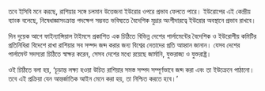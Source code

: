 তবে ইসিবি মনে করছে, রাশিয়ার সঙ্গে চলমান উত্তেজনা ইউরোর ওপরে প্রভাব ফেলতে পারে। ইউরোপের এই কেন্দ্রীয় ব্যাংক বলেছে, নিষেধাজ্ঞাসংক্রান্ত পদক্ষেপ সম্ভবত ভবিষ্যতে বৈদেশিক মুদ্রার অংশীদারত্বে ইউরোর অবস্থানে প্রভাব রাখবে।

দিন দুয়েক আগে ফাইন্যান্সিয়াল টাইমসে প্রকাশিত এক চিঠিতে বিভিন্ন দেশের পার্লামেন্টের বৈদেশিক ও ইউরোপীয় কমিটির প্রতিনিধিরা বিদেশে রাখা রাশিয়ার সব সম্পদ জব্দ করার জন্য বিশ্বের নেতাদের প্রতি আহ্বান জানান। যেসব দেশের পার্লামেন্ট সদস্যরা চিঠিতে স্বাক্ষর করেন, সেসব দেশের মধ্যে রয়েছে জার্মানি, যুক্তরাজ্য ও যুক্তরাষ্ট্র।

ওই চিঠিতে বলা হয়, ‘চূড়ান্ত লক্ষ্য হওয়া উচিত রাশিয়ার সমস্ত সম্পদ সম্পূর্ণভাবে জব্দ করা এবং তা ইউক্রেনে পাঠানো। তবে এই প্রক্রিয়া যেন আন্তর্জাতিক আইন মেনে করা হয়, তা নিশ্চিত করতে হবে।’
